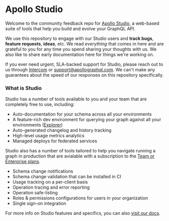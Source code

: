 # Apollo Studio

Welcome to the community feedback repo for [Apollo Studio](http://studio.apollographql.com/), a web-based suite of tools that help you build and evolve your GraphQL API.

We use this repository to engage with our Studio users and **track bugs**, **feature requests**, **ideas**, etc. We read _everything_ that comes in here and are grateful to you for any time you spend sharing your thoughts with us. We also like to share early documentation here for things we're working on.

If you ever need urgent, SLA-backed support for Studio, please reach out to us through [Intercom](http://studio.apollographql.com/support) or support@apollographql.com. We can't make any guarantees about the speed of our responses on this repository specifically.

### What is Studio

Studio has a number of tools available to you and your team that are completely free to use, including:

- Auto-documentation for your schema across all your environments
- A feature-rich dev environment for querying your graph against all your environments ([Explorer](https://www.apollographql.com/blog/introducing-the-apollo-explorer/))
- Auto-generated changelog and history tracking
- High-level usage metrics analytics
- Managed deploys for federated services

Studio also has a number of tools tailored to help you navigate running a graph in production that are avialable with a subscription to the [Team or Enterprise plans](https://www.apollographql.com/pricing/).

- Schema change notifications
- Schema change validation that can be installed in CI
- Usage tracking on a per-client basis
- Operation tracing and error reporting
- Operation safe-listing
- Roles & permissions configurations for users in your organization
- Single sign-on integration

For more info on Studio features and specifics, you can also [visit our docs](https://www.apollographql.com/docs/studio/).
